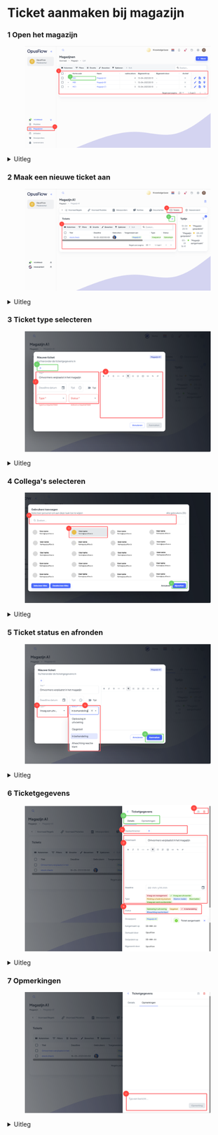 # Ticket aanmaken bij magazijn

### 1 Open het magazijn

<figure><img src="../../../.gitbook/assets/1 Ticket aanmaken vanuit het magazijn.svg" alt=""><figcaption></figcaption></figure>

<details>

<summary>Uitleg</summary>

1. Ga naar de menubalk, navigeer naar "Voorraad" en druk op "Magazijnen"&#x20;
2. Je ziet hier een lijst van alle magazijnen. Eventueel kun je filteren, zodat je alleen die tickets ziet, die jij wilt zien.
3. Door op de naam van een magazijn te drukken kan je deze openen. Dit kan ook door op de icoontjes helemaal aan de rechter zijde te drukken. Open het magzijn.

</details>

### 2 Maak een nieuwe ticket aan

<figure><img src="../../../.gitbook/assets/2 (31).svg" alt=""><figcaption></figcaption></figure>

<details>

<summary>Uitleg</summary>

4. Als je het magazijn geopend hebt, dan zie je het tabje "Tickets". Druk hier op om een ticket voor dit specifieke magazijn aan te maken.&#x20;
5. Hier zie je lijst met tickets die op dit moment onder dit magazijn zijn aangemaakt. Ook hier kan je filters instellen om alleen maar bepaalt soort tickets te zien.
6. Door op "+" te drukken maak je een nieuwe ticket aan.

</details>

### 3 Ticket type selecteren

<figure><img src="../../../.gitbook/assets/3.svg" alt=""><figcaption></figcaption></figure>

<details>

<summary>Uitleg</summary>

Je kant het aanmaken van een ticket in verschillende volgordes doen, maar het is belangrijk dat je de informatie goed invult, zodat je collega of jij later weet wat er moet gebeuren.&#x20;

7. In deze velden kun je het volgende instellen:
   * **Titel:** Hier moet je de titel opgeven van het ticket, oftewel het onderwerp.
   * **Deadline datum:** Hier kun je de deadline datum aangeven, wanneer moet het ticket opgelost zijn.
   * **Tijd:** Hier kun je de deadline tijd opgeven.
   * **Type:** Hier moet je aangeven welk type het ticket is.
   * **Status:** Hier kun je de status aangeven, in welke stap zit het ticket op dit moment.
8. Hier kun je extra informatie neerzetten, zodat je beter kan uitleggen met meer detail wat er moet gebeuren en waar het om gaat.
9. Druk op de "+" om één of meerdere collega('s) toe te wijzen aan het ticket, die persoon(en) is/zijn verantwoordelijk voor de uitvoering en krijgen het ticket op zijn/haar naam.

</details>

### 4 Collega's selecteren

<figure><img src="../../../.gitbook/assets/4 (11).svg" alt=""><figcaption></figcaption></figure>

<details>

<summary>Uitleg</summary>

10. Hier kun je zoeken op jou collega's.
11. Selecteer hier de collega's waar jij deze ticket voor aanmaakt. Je kunt meerdere collega's tegelijkertijd selecteren en in één keer toewijzen.&#x20;
12. Na het selecteren van de juiste personen, druk je op "Bijwerken" om je collega's toe te wijzen en verder te gaan met de ticket.

</details>

### 5 Ticket status en afronden&#x20;

<figure><img src="../../../.gitbook/assets/5 (9).svg" alt=""><figcaption></figcaption></figure>

<details>

<summary>Uitleg</summary>

13. Hier moet je aangeven welk type het ticket is. Zo kan je collega meteen zien wat voor soort ticket en dus wat voor soort opdracht deze ticket bevat
14. Ook moet je de status van de ticket selecteren, zodat het duidelijk is wanneer er actie moet worden ondernomen of dat de ticket al is afgerond.
15. Druk op "Aanmaken" om het ticket aan te maken. De ticket wordt nu verstuurd naar de persoon voor wie je de ticket hebt gemaakt.

</details>

### 6 Ticketgegevens

<figure><img src="../../../.gitbook/assets/6 (2).svg" alt=""><figcaption></figcaption></figure>

<details>

<summary>Uitleg</summary>

Na het aanmaken van het ticket in de vorige stap kom je in dit overzicht. In dit overzicht is het ook nog mogelijk om het ticket aan te passen.

16. Hier zie je al jou collega's die aan deze ticket zijn toegewezen.
17. Hier vind je de informatie over de ticket en om wat voor een type ticket het gaat.
18. De status van deze ticket vindt je hier en deze kan je hier updaten.
19. Om wijzigingen aan de ticket door te voeren druk je op opslaan.&#x20;
20. Ga naar het tabblad "Opmerkingen". &#x20;

</details>

### 7 Opmerkingen

<figure><img src="../../../.gitbook/assets/7 (10).svg" alt=""><figcaption></figcaption></figure>

<details>

<summary>Uitleg</summary>

21. Onder het tabblad "Opmerkingen" kun je een opmerking plaatsen voor collega's.

</details>
